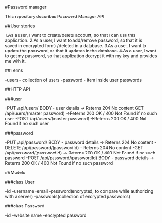 #Password manager

This repository describes Password Manager API

##User stories

1.As a user, I want to create/delete account, so that I can use this application.
2.As a user, I want to add/remove password, so that it is saved(in encrypted form) /deleted in a database.
3.As a user, I want to update the password, so that it updates in the database.
4.As a user, I want to get my password, so that application decrypt it with my key and provides me with it.

##Terms

-users - collection of users
-password - item inside user passwords

##HTTP API

###user

-PUT /api/users/ BODY - user details -> Reterns 204 No content
GET /api/users/(master password) ->Reterns 200 OK /
400 Not Found if no such user
-POST /api/users/(master password) ->Reterns 200 OK /
400 Not Found if no such user

###password

-PUT /api/password/ BODY - password details -> Reterns 204 No content
-DELETE /api/password/(passwordId) - Reterns 204 No content
-GET /api/password/(passwordId) -> Reterns 200 OK / 
400 Not Found if no such password 
-POST /api/password/(passwordId) BODY - password details -> Reterns 200 OK /
400 Not Found if no such password

##Models

###class User

-id
-username
-email
-password(encrypted, to compare while authorizing with a server)
-passwords(collection of encrypted passwords)

###class Password

-id
-website name
-encrypted password
